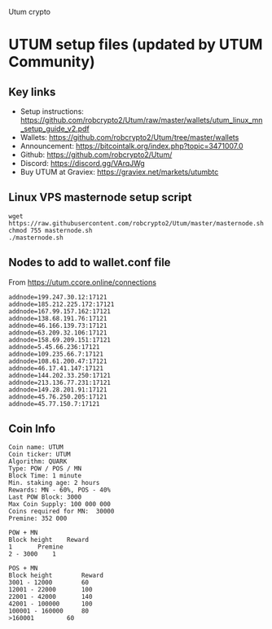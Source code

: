 Utum crypto

# UTUM setup files (updated by UTUM Community) 

## Key links
- Setup instructions: https://github.com/robcrypto2/Utum/raw/master/wallets/utum_linux_mn_setup_guide_v2.pdf
- Wallets: https://github.com/robcrypto2/Utum/tree/master/wallets
- Announcement: https://bitcointalk.org/index.php?topic=3471007.0
- Github: https://github.com/robcrypto2/Utum/
- Discord: https://discord.gg/VArqJWg
- Buy UTUM at Graviex: https://graviex.net/markets/utumbtc

## Linux VPS masternode setup script 
```
wget https://raw.githubusercontent.com/robcrypto2/Utum/master/masternode.sh 
chmod 755 masternode.sh 
./masternode.sh
```

## Nodes to add to wallet.conf file
From https://utum.ccore.online/connections
```
addnode=199.247.30.12:17121
addnode=185.212.225.172:17121
addnode=167.99.157.162:17121
addnode=138.68.191.76:17121
addnode=46.166.139.73:17121
addnode=63.209.32.106:17121
addnode=158.69.209.151:17121
addnode=5.45.66.236:17121
addnode=109.235.66.7:17121
addnode=108.61.200.47:17121
addnode=46.17.41.147:17121
addnode=144.202.33.250:17121
addnode=213.136.77.231:17121
addnode=149.28.201.91:17121
addnode=45.76.250.205:17121
addnode=45.77.150.7:17121
```

## Coin Info
```
Coin name: UTUM
Coin ticker: UTUM
Algorithm: QUARK
Type: POW / POS / MN
Block Time: 1 minute
Min. staking age: 2 hours
Rewards: MN - 60%, POS - 40%
Last POW Block: 3000
Max Coin Supply: 100 000 000 
Coins required for MN:  30000
Premine: 352 000

POW + MN
Block height	Reward
1		Premine
2 - 3000	1

POS + MN
Block height		Reward
3001 - 12000		60
12001 - 22000		100
22001 - 42000		140
42001 - 100000		100
100001 - 160000		80
>160001			60
```
